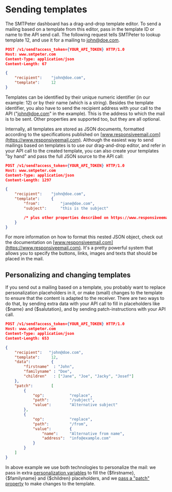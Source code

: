 # Sending templates

The SMTPeter dashboard has a drag-and-drop template editor. To send a mailing
based on a template from this editor, pass in the template ID or name to 
the API send call. The following request tells SMTPeter to lookup template 12, 
and use it for a mailing to john@doe.com.

```json
POST /v1/send?access_token={YOUR_API_TOKEN} HTTP/1.0
Host: www.smtpeter.com
Content-Type: application/json
Content-Length: 67

{
    "recipient":    "john@doe.com",
    "template":     12
}
```

Templates can be identified by their unique numeric identifier (in our example: 
12) or by their name (which is a string). Besides the template identifier, 
you also have to send the recipient address with your call to the API
("john@doe.com" in the example). This is the address to which the mail is to be sent.
Other properties are supported too, but they are all optional.

Internally, all templates are stored as JSON documents, formatted according
to the specifications published on [www.responsiveemail.com](https://www.responsiveemail.com).
Although the easiest way to send mailings based on templates is to use our 
drag-and-drop editor, and refer in your API call to the created template,
you can also create your templates "by hand" and pass the full JSON source
to the API call:

```json
POST /v1/send?access_token={YOUR_API_TOKEN} HTTP/1.0
Host: www.smtpeter.com
Content-Type: application/json
Content-Length: 1297

{
    "recipient":    "john@doe.com",
    "template":     {
        "from":         "jane@doe.com",
        "subject":      "this is the subject"

        /* plus other properties described on https://www.responsiveemail.com */
    }
}
```

For more information on how to format this nested JSON object, check out the 
documentation on [www.responsiveemail.com](https://www.responsiveemail.com). It's
a pretty powerful system that allows you to specify the buttons, links, images 
and texts that should be placed in the mail.


## Personalizing and changing templates

If you send out a mailing based on a template, you probably want to replace 
personalization placeholders in it, or make (small) changes to the template to 
ensure that the content is adapted to the receiver. There are two ways to do that,
by sending extra data with your API call to fill in placeholders like {$name} and 
{$salutation}, and by sending patch-instructions with your API 
call.

```json
POST /v1/send?access_token={YOUR_API_TOKEN} HTTP/1.0
Host: www.smtpeter.com
Content-Type: application/json
Content-Length: 653

{
    "recipient":   "john@doe.com",
    "template":     12,
    "data":         {
        "firstname"  : "John",
        "familyname" : "Doe",
        "children"   : ["Jane", "Joe", "Jacky", "Josef"]
    },
    "patch":        [ 
        {
            "op":           "replace",
            "path":         "/subject",
            "value":        "Alternative subject"
        },
        {
            "op":           "replace",
            "path":         "/from",
            "value":        {
                "name":     "Alternative from name",
                "address":  "info@example.com"
            }
        }
    ]
}
```

In above example we use both technologies to personalize the mail: we
pass in extra [personalization variables](./rest-send-personalize) to fill 
the {$firstname}, {$familyname} and {$children} placeholders, and we 
[pass a "patch" property](./rest-send-modified) to make changes to the 
template.

